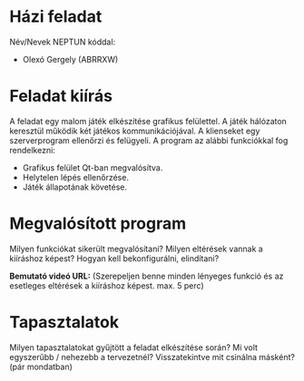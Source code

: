# Házi feladat

Név/Nevek NEPTUN kóddal:
- Olexó Gergely (ABRRXW)

# Feladat kiírás
A feladat egy malom játék elkészítése grafikus felülettel. A játék hálózaton keresztül működik két játékos kommunikációjával. A klienseket egy szerverprogram ellenőrzi és felügyeli.
A program az alábbi funkciókkal fog rendelkezni:
* Grafikus felület Qt-ban megvalósítva.
* Helytelen lépés ellenőrzése.
* Játék állapotának követése.

# Megvalósított program
Milyen funkciókat sikerült megvalósítani? Milyen eltérések vannak a kiíráshoz képest? Hogyan kell bekonfigurálni, elindítani?

**Bemutató videó URL:**
(Szerepeljen benne minden lényeges funkció és az esetleges eltérések a kiíráshoz képest. max. 5 perc)

# Tapasztalatok
Milyen tapasztalatokat gyűjtött a feladat elkészítése során? Mi volt egyszerűbb / nehezebb a tervezetnél? Visszatekintve mit csinálna másként? (pár mondatban)
